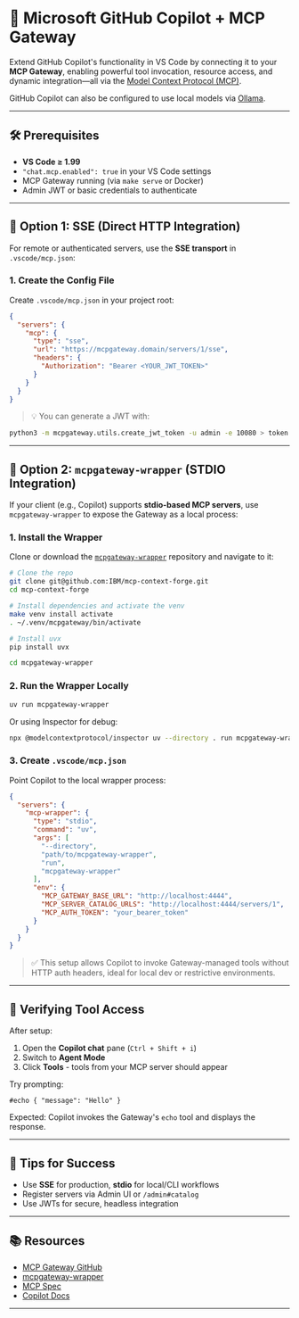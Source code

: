 # 🧠 Microsoft GitHub Copilot + MCP Gateway

Extend GitHub Copilot's functionality in VS Code by connecting it to your **MCP Gateway**, enabling powerful tool invocation, resource access, and dynamic integration—all via the [Model Context Protocol (MCP)](https://modelcontextprotocol.io/).

GitHub Copilot can also be configured to use local models via [Ollama](https://ollama.com/).

---

## 🛠 Prerequisites

* **VS Code ≥ 1.99**
* `"chat.mcp.enabled": true` in your VS Code settings
* MCP Gateway running (via `make serve` or Docker)
* Admin JWT or basic credentials to authenticate

---

## 🔗 Option 1: SSE (Direct HTTP Integration)

For remote or authenticated servers, use the **SSE transport** in `.vscode/mcp.json`:

### 1. Create the Config File

Create `.vscode/mcp.json` in your project root:

```json
{
  "servers": {
    "mcp": {
      "type": "sse",
      "url": "https://mcpgateway.domain/servers/1/sse",
      "headers": {
        "Authorization": "Bearer <YOUR_JWT_TOKEN>"
      }
    }
  }
}
```

> 💡 You can generate a JWT with:

```bash
python3 -m mcpgateway.utils.create_jwt_token -u admin -e 10080 > token.txt
```

---

## 🔗 Option 2: `mcpgateway-wrapper` (STDIO Integration)

If your client (e.g., Copilot) supports **stdio-based MCP servers**, use `mcpgateway-wrapper` to expose the Gateway as a local process:

### 1. Install the Wrapper

Clone or download the [`mcpgateway-wrapper`](https://github.com/IBM/mcp-context-forge) repository and navigate to it:

```bash
# Clone the repo
git clone git@github.com:IBM/mcp-context-forge.git
cd mcp-context-forge

# Install dependencies and activate the venv
make venv install activate
. ~/.venv/mcpgateway/bin/activate

# Install uvx
pip install uvx

cd mcpgateway-wrapper
```

### 2. Run the Wrapper Locally

```bash
uv run mcpgateway-wrapper
```

Or using Inspector for debug:

```bash
npx @modelcontextprotocol/inspector uv --directory . run mcpgateway-wrapper
```

### 3. Create `.vscode/mcp.json`

Point Copilot to the local wrapper process:

```json
{
  "servers": {
    "mcp-wrapper": {
      "type": "stdio",
      "command": "uv",
      "args": [
        "--directory",
        "path/to/mcpgateway-wrapper",
        "run",
        "mcpgateway-wrapper"
      ],
      "env": {
        "MCP_GATEWAY_BASE_URL": "http://localhost:4444",
        "MCP_SERVER_CATALOG_URLS": "http://localhost:4444/servers/1",
        "MCP_AUTH_TOKEN": "your_bearer_token"
      }
    }
  }
}
```

> ✅ This setup allows Copilot to invoke Gateway-managed tools without HTTP auth headers, ideal for local dev or restrictive environments.

---

## 🧪 Verifying Tool Access

After setup:

1. Open the **Copilot chat** pane (`Ctrl + Shift + i`)
2. Switch to **Agent Mode**
3. Click **Tools** - tools from your MCP server should appear

Try prompting:

```
#echo { "message": "Hello" }
```

Expected: Copilot invokes the Gateway's `echo` tool and displays the response.

---

## 📝 Tips for Success

* Use **SSE** for production, **stdio** for local/CLI workflows
* Register servers via Admin UI or `/admin#catalog`
* Use JWTs for secure, headless integration

---

## 📚 Resources

* [MCP Gateway GitHub](https://github.com/hexmos/mcpgateway)
* [mcpgateway-wrapper](https://github.com/hexmos/mcpgateway-wrapper)
* [MCP Spec](https://modelcontext.org)
* [Copilot Docs](https://github.com/features/copilot)

---
